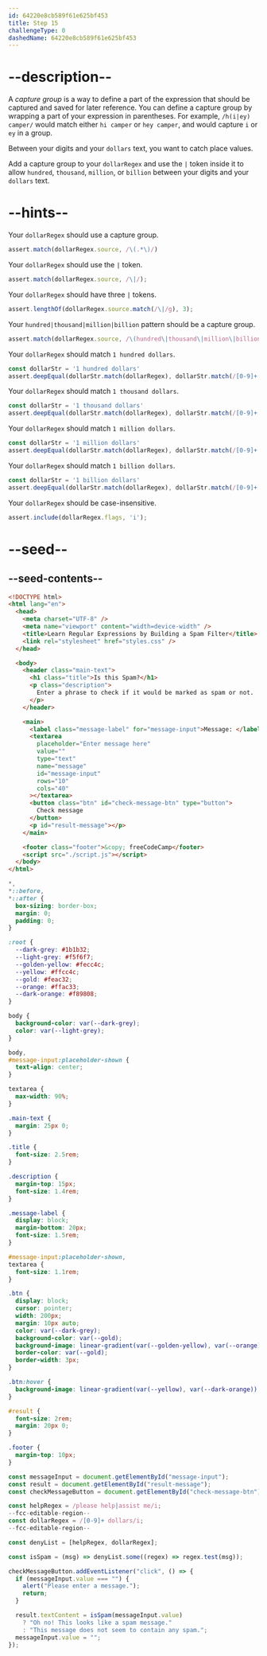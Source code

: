 ```yaml
---
id: 64220e8cb589f61e625bf453
title: Step 15
challengeType: 0
dashedName: 64220e8cb589f61e625bf453
---
```


# --description--

A <dfn>capture group</dfn> is a way to define a part of the expression that should be captured and saved for later reference. You can define a capture group by wrapping a part of your expression in parentheses. For example, `/h(i|ey) camper/` would match either `hi camper` or `hey camper`, and would capture `i` or `ey` in a group.

Between your digits and your `dollars` text, you want to catch place values.

Add a capture group to your `dollarRegex` and use the `|` token inside it to allow `hundred`, `thousand`, `million`, or `billion` between your digits and your `dollars` text.

# --hints--

Your `dollarRegex` should use a capture group.

```js
assert.match(dollarRegex.source, /\(.*\)/)
```

Your `dollarRegex` should use the `|` token.

```js
assert.match(dollarRegex.source, /\|/);
```

Your `dollarRegex` should have three `|` tokens.

```js
assert.lengthOf(dollarRegex.source.match(/\|/g), 3);
```

Your `hundred|thousand|million|billion` pattern should be a capture group.

```js
assert.match(dollarRegex.source, /\(hundred\|thousand\|million\|billion\)/)
```

Your `dollarRegex` should match `1 hundred dollars`.

```js
const dollarStr = '1 hundred dollars'
assert.deepEqual(dollarStr.match(dollarRegex), dollarStr.match(/[0-9]+ (hundred|thousand|million|billion) dollars/i));
```

Your `dollarRegex` should match `1 thousand dollars`.

```js
const dollarStr = '1 thousand dollars'
assert.deepEqual(dollarStr.match(dollarRegex), dollarStr.match(/[0-9]+ (hundred|thousand|million|billion) dollars/i));
```

Your `dollarRegex` should match `1 million dollars`.

```js
const dollarStr = '1 million dollars'
assert.deepEqual(dollarStr.match(dollarRegex), dollarStr.match(/[0-9]+ (hundred|thousand|million|billion) dollars/i));
```

Your `dollarRegex` should match `1 billion dollars`.

```js
const dollarStr = '1 billion dollars'
assert.deepEqual(dollarStr.match(dollarRegex), dollarStr.match(/[0-9]+ (hundred|thousand|million|billion) dollars/i));
```

Your `dollarRegex` should be case-insensitive.

```js
assert.include(dollarRegex.flags, 'i');
```

# --seed--

## --seed-contents--

```html
<!DOCTYPE html>
<html lang="en">
  <head>
    <meta charset="UTF-8" />
    <meta name="viewport" content="width=device-width" />
    <title>Learn Regular Expressions by Building a Spam Filter</title>
    <link rel="stylesheet" href="styles.css" />
  </head>

  <body>
    <header class="main-text">
      <h1 class="title">Is this Spam?</h1>
      <p class="description">
        Enter a phrase to check if it would be marked as spam or not.
      </p>
    </header>

    <main>
      <label class="message-label" for="message-input">Message: </label>
      <textarea
        placeholder="Enter message here"
        value=""
        type="text"
        name="message"
        id="message-input"
        rows="10"
        cols="40"
      ></textarea>
      <button class="btn" id="check-message-btn" type="button">
        Check message
      </button>
      <p id="result-message"></p>
    </main>

    <footer class="footer">&copy; freeCodeCamp</footer>
    <script src="./script.js"></script>
  </body>
</html>
```

```css
*,
*::before,
*::after {
  box-sizing: border-box;
  margin: 0;
  padding: 0;
}

:root {
  --dark-grey: #1b1b32;
  --light-grey: #f5f6f7;
  --golden-yellow: #fecc4c;
  --yellow: #ffcc4c;
  --gold: #feac32;
  --orange: #ffac33;
  --dark-orange: #f89808;
}

body {
  background-color: var(--dark-grey);
  color: var(--light-grey);
}

body,
#message-input:placeholder-shown {
  text-align: center;
}

textarea {
  max-width: 90%;
}

.main-text {
  margin: 25px 0;
}

.title {
  font-size: 2.5rem;
}

.description {
  margin-top: 15px;
  font-size: 1.4rem;
}

.message-label {
  display: block;
  margin-bottom: 20px;
  font-size: 1.5rem;
}

#message-input:placeholder-shown,
textarea {
  font-size: 1.1rem;
}

.btn {
  display: block;
  cursor: pointer;
  width: 200px;
  margin: 10px auto;
  color: var(--dark-grey);
  background-color: var(--gold);
  background-image: linear-gradient(var(--golden-yellow), var(--orange));
  border-color: var(--gold);
  border-width: 3px;
}

.btn:hover {
  background-image: linear-gradient(var(--yellow), var(--dark-orange));
}

#result {
  font-size: 2rem;
  margin: 20px 0;
}

.footer {
  margin-top: 10px;
}
```

```js
const messageInput = document.getElementById("message-input");
const result = document.getElementById("result-message");
const checkMessageButton = document.getElementById("check-message-btn");

const helpRegex = /please help|assist me/i;
--fcc-editable-region--
const dollarRegex = /[0-9]+ dollars/i;
--fcc-editable-region--

const denyList = [helpRegex, dollarRegex];

const isSpam = (msg) => denyList.some((regex) => regex.test(msg));

checkMessageButton.addEventListener("click", () => {
  if (messageInput.value === "") {
    alert("Please enter a message.");
    return;
  }

  result.textContent = isSpam(messageInput.value)
    ? "Oh no! This looks like a spam message."
    : "This message does not seem to contain any spam.";
  messageInput.value = "";
});
```
